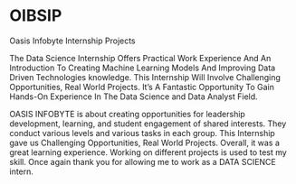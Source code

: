 # OIBSIP
Oasis Infobyte Internship Projects


The Data Science Internship Offers Practical Work Experience And An Introduction To Creating Machine Learning Models And Improving Data Driven Technologies knowledge. This Internship Will Involve Challenging Opportunities, Real World Projects. It’s A Fantastic Opportunity To Gain Hands-On Experience In The Data Science and Data Analyst Field.

OASIS INFOBYTE is about creating opportunities for leadership development, learning, and student engagement of shared interests. They conduct various levels and various tasks in each group. This Internship gave us Challenging Opportunities, Real World Projects. Overall, it was a great learning experience. Working on different projects is used to test my skill. Once again thank you for allowing me to work as a DATA SCIENCE intern.
